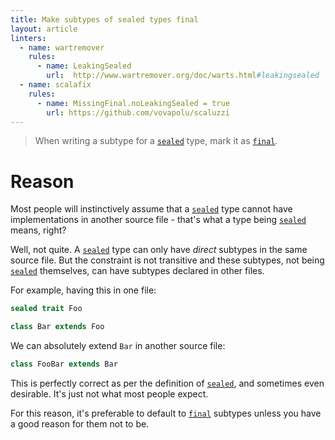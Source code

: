 ```yaml
---
title: Make subtypes of sealed types final
layout: article
linters:
  - name: wartremover
    rules:
      - name: LeakingSealed
        url:  http://www.wartremover.org/doc/warts.html#leakingsealed
  - name: scalafix
    rules:
      - name: MissingFinal.noLeakingSealed = true
        url: https://github.com/vovapolu/scaluzzi
---
```


> When writing a subtype for a [`sealed`] type, mark it as [`final`].

# Reason

Most people will instinctively assume that a [`sealed`] type cannot have implementations in another source file - that's what a type being [`sealed`] means, right?

Well, not quite. A [`sealed`] type can only have *direct* subtypes in the same source file. But the constraint is not transitive and these subtypes, not being [`sealed`] themselves, can have subtypes declared in other files.

For example, having this in one file:

```scala mdoc
sealed trait Foo

class Bar extends Foo
```

We can absolutely extend `Bar` in another source file:

```scala mdoc
class FooBar extends Bar
```

This is perfectly correct as per the definition of [`sealed`], and sometimes even desirable. It's just not what most people expect.

For this reason, it's preferable to default to [`final`] subtypes unless you have a good reason for them not to be.

[`sealed`]:../definitions/sealed.html
[`final`]:../definitions/final.html
